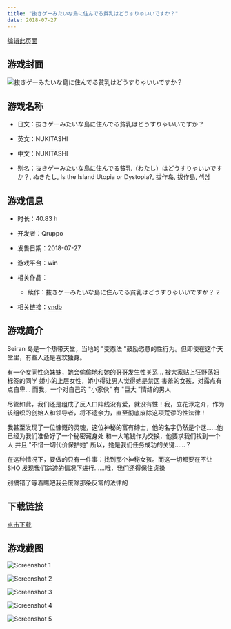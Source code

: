 ```yaml
---
title: "抜きゲーみたいな島に住んでる貧乳はどうすりゃいいですか？"
date: 2018-07-27
---
```

[编辑此页面](https://github.com/ACG-3/ADV3-source/blob/main/source/_posts/%E6%8A%9C%E3%81%8D%E3%82%B2%E3%83%BC%E3%81%BF%E3%81%9F%E3%81%84%E3%81%AA%E5%B3%B6%E3%81%AB%E4%BD%8F%E3%82%93%E3%81%A7%E3%82%8B%E8%B2%A7%E4%B9%B3%E3%81%AF%E3%81%A9%E3%81%86%E3%81%99%E3%82%8A%E3%82%83%E3%81%84%E3%81%84%E3%81%A7%E3%81%99%E3%81%8B%EF%BC%9F.md)

## 游戏封面

![抜きゲーみたいな島に住んでる貧乳はどうすりゃいいですか？](https%3A//pan.timero.xyz/onedrive/img_lib_001/%E6%8A%9C%E3%81%8D%E3%82%B2%E3%83%BC%E3%81%BF%E3%81%9F%E3%81%84%E3%81%AA%E5%B3%B6%E3%81%AB%E4%BD%8F%E3%82%93%E3%81%A7%E3%82%8B%E8%B2%A7%E4%B9%B3%E3%81%AF%E3%81%A9%E3%81%86%E3%81%99%E3%82%8A%E3%82%83%E3%81%84%E3%81%84%E3%81%A7%E3%81%99%E3%81%8B%EF%BC%9F_cover.avif)


## 游戏名称

- 日文：抜きゲーみたいな島に住んでる貧乳はどうすりゃいいですか？
- 英文：NUKITASHI
- 中文：NUKITASHI

- 别名：抜きゲーみたいな島に住んでる貧乳（わたし）はどうすりゃいいですか？, ぬきたし, Is the Island Utopia or Dystopia?, 拔作岛, 拔作島, 섹섬


## 游戏信息

- 时长：40.83 h
- 开发者：Qruppo
- 发售日期：2018-07-27
- 游戏平台：win
- 相关作品：
   - 续作：抜きゲーみたいな島に住んでる貧乳はどうすりゃいいですか？ 2

- 相关链接：[vndb](https://vndb.org/v22899)


## 游戏简介

Seiran 岛是一个热带天堂，当地的 "变态法 "鼓励恣意的性行为。但即使在这个天堂里，有些人还是喜欢独身。

有一个女同性恋妹妹，她会偷偷地和她的哥哥发生性关系...
被大家贴上狂野荡妇标签的同学
娇小的上层女性，娇小得让男人觉得她是禁区
害羞的女孩，对露点有点自卑...
而我，一个对自己的 "小家伙" 有 "巨大 "情结的男人

尽管如此，我们还是组成了反人口阵线没有爱，就没有性！我，立花淳之介，作为该组织的创始人和领导者，将不遗余力，直至彻底废除这项荒谬的性法律！

我甚至发现了一位慷慨的灵魂，这位神秘的富有绅士，他的名字仍然是个谜......他已经为我们准备好了一个秘密藏身处 和一大笔钱作为交换，他要求我们找到一个人 并且 "不惜一切代价保护她"
所以，她是我们任务成功的关键......？

在这种情况下，要做的只有一件事：找到那个神秘女孩。而这一切都要在不让 SHO 发现我们踪迹的情况下进行......哦，我们还得保住贞操

别搞错了等着瞧吧我会废除那条反常的法律的




## 下载链接

[点击下载](https://pan.timero.xyz/onedrive/adv_lib_001/%E6%8A%9C%E3%81%8D%E3%82%B2%E3%83%BC%E3%81%BF%E3%81%9F%E3%81%84%E3%81%AA%E5%B3%B6%E3%81%AB%E4%BD%8F%E3%82%93%E3%81%A7%E3%82%8B%E8%B2%A7%E4%B9%B3%E3%81%AF%E3%81%A9%E3%81%86%E3%81%99%E3%82%8A%E3%82%83%E3%81%84%E3%81%84%E3%81%A7%E3%81%99%E3%81%8B%EF%BC%9F)


## 游戏截图


![Screenshot 1](https%3A//pan.timero.xyz/onedrive/img_lib_001/%E6%8A%9C%E3%81%8D%E3%82%B2%E3%83%BC%E3%81%BF%E3%81%9F%E3%81%84%E3%81%AA%E5%B3%B6%E3%81%AB%E4%BD%8F%E3%82%93%E3%81%A7%E3%82%8B%E8%B2%A7%E4%B9%B3%E3%81%AF%E3%81%A9%E3%81%86%E3%81%99%E3%82%8A%E3%82%83%E3%81%84%E3%81%84%E3%81%A7%E3%81%99%E3%81%8B%EF%BC%9F_Screenshot_1.avif)

![Screenshot 2](https%3A//pan.timero.xyz/onedrive/img_lib_001/%E6%8A%9C%E3%81%8D%E3%82%B2%E3%83%BC%E3%81%BF%E3%81%9F%E3%81%84%E3%81%AA%E5%B3%B6%E3%81%AB%E4%BD%8F%E3%82%93%E3%81%A7%E3%82%8B%E8%B2%A7%E4%B9%B3%E3%81%AF%E3%81%A9%E3%81%86%E3%81%99%E3%82%8A%E3%82%83%E3%81%84%E3%81%84%E3%81%A7%E3%81%99%E3%81%8B%EF%BC%9F_Screenshot_2.avif)

![Screenshot 3](https%3A//pan.timero.xyz/onedrive/img_lib_001/%E6%8A%9C%E3%81%8D%E3%82%B2%E3%83%BC%E3%81%BF%E3%81%9F%E3%81%84%E3%81%AA%E5%B3%B6%E3%81%AB%E4%BD%8F%E3%82%93%E3%81%A7%E3%82%8B%E8%B2%A7%E4%B9%B3%E3%81%AF%E3%81%A9%E3%81%86%E3%81%99%E3%82%8A%E3%82%83%E3%81%84%E3%81%84%E3%81%A7%E3%81%99%E3%81%8B%EF%BC%9F_Screenshot_3.avif)

![Screenshot 4](https%3A//pan.timero.xyz/onedrive/img_lib_001/%E6%8A%9C%E3%81%8D%E3%82%B2%E3%83%BC%E3%81%BF%E3%81%9F%E3%81%84%E3%81%AA%E5%B3%B6%E3%81%AB%E4%BD%8F%E3%82%93%E3%81%A7%E3%82%8B%E8%B2%A7%E4%B9%B3%E3%81%AF%E3%81%A9%E3%81%86%E3%81%99%E3%82%8A%E3%82%83%E3%81%84%E3%81%84%E3%81%A7%E3%81%99%E3%81%8B%EF%BC%9F_Screenshot_4.avif)

![Screenshot 5](https%3A//pan.timero.xyz/onedrive/img_lib_001/%E6%8A%9C%E3%81%8D%E3%82%B2%E3%83%BC%E3%81%BF%E3%81%9F%E3%81%84%E3%81%AA%E5%B3%B6%E3%81%AB%E4%BD%8F%E3%82%93%E3%81%A7%E3%82%8B%E8%B2%A7%E4%B9%B3%E3%81%AF%E3%81%A9%E3%81%86%E3%81%99%E3%82%8A%E3%82%83%E3%81%84%E3%81%84%E3%81%A7%E3%81%99%E3%81%8B%EF%BC%9F_Screenshot_5.avif)

